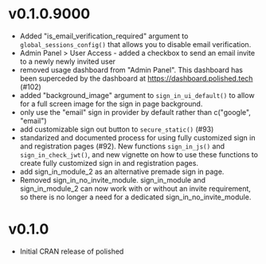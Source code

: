 # v0.1.0.9000

- Added "is_email_verification_required" argument to `global_sessions_config()` that allows you to disable email verification.
- Admin Panel > User Access - added a checkbox to send an email invite to a newly newly invited user 
- removed usage dashboard from "Admin Panel".  This dashboard has been superceded by the dashboard at
https://dashboard.polished.tech (#102)
- added "background_image" argument to `sign_in_ui_default()` to allow for a full screen image for the sign in page background. 
- only use the "email" sign in provider by default rather than c("google", "email")
- add customizable sign out button to `secure_static()` (#93)
- standarized and documented process for using fully customized sign in and registration pages (#92).  New functions `sign_in_js()` and `sign_in_check_jwt()`, and new vignette on how to use these functions to create fully customized sign in and registration pages.
- add sign_in_module_2 as an alternative premade sign in page.
- Removed sign_in_no_invite_module.  sign_in_module and sign_in_module_2 can now work with or without an invite requirement, so there is no longer a need for a dedicated sign_in_no_invite_module.


# v0.1.0

- Initial CRAN release of polished
